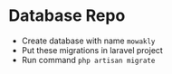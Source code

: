 # Database Repo

- Create database with name
```mowakly```
- Put these migrations in laravel project
- Run command ```php artisan migrate```
